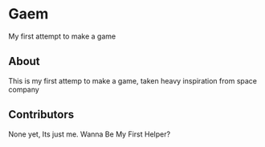 # Gaem
My first attempt to make a game

## About
This is my first attemp to make a game, taken heavy inspiration from space company

## Contributors
None yet, Its just me. Wanna Be My First Helper?


